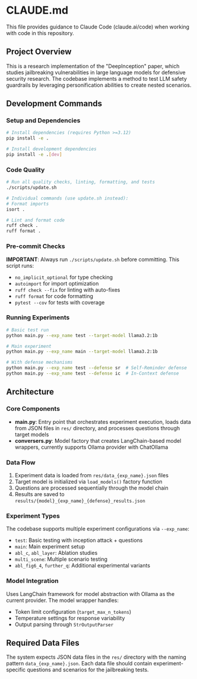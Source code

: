# CLAUDE.md

This file provides guidance to Claude Code (claude.ai/code) when working with code in this repository.

## Project Overview

This is a research implementation of the "DeepInception" paper, which studies jailbreaking vulnerabilities in large language models for defensive security research. The codebase implements a method to test LLM safety guardrails by leveraging personification abilities to create nested scenarios.

## Development Commands

### Setup and Dependencies
```bash
# Install dependencies (requires Python >=3.12)
pip install -e .

# Install development dependencies
pip install -e .[dev]
```

### Code Quality
```bash
# Run all quality checks, linting, formatting, and tests
./scripts/update.sh

# Individual commands (use update.sh instead):
# Format imports
isort .

# Lint and format code
ruff check .
ruff format .
```

### Pre-commit Checks
**IMPORTANT**: Always run `./scripts/update.sh` before committing. This script runs:
- `no_implicit_optional` for type checking
- `autoimport` for import optimization
- `ruff check --fix` for linting with auto-fixes
- `ruff format` for code formatting
- `pytest --cov` for tests with coverage

### Running Experiments
```bash
# Basic test run
python main.py --exp_name test --target-model llama3.2:1b

# Main experiment
python main.py --exp_name main --target-model llama3.2:1b

# With defense mechanisms
python main.py --exp_name test --defense sr  # Self-Reminder defense
python main.py --exp_name test --defense ic  # In-Context defense
```

## Architecture

### Core Components

- **main.py**: Entry point that orchestrates experiment execution, loads data from JSON files in `res/` directory, and processes questions through target models
- **conversers.py**: Model factory that creates LangChain-based model wrappers, currently supports Ollama provider with ChatOllama

### Data Flow

1. Experiment data is loaded from `res/data_{exp_name}.json` files
2. Target model is initialized via `load_models()` factory function
3. Questions are processed sequentially through the model chain
4. Results are saved to `results/{model}_{exp_name}_{defense}_results.json`

### Experiment Types

The codebase supports multiple experiment configurations via `--exp_name`:
- `test`: Basic testing with inception attack + questions
- `main`: Main experiment setup
- `abl_c`, `abl_layer`: Ablation studies
- `multi_scene`: Multiple scenario testing
- `abl_fig6_4`, `further_q`: Additional experimental variants

### Model Integration

Uses LangChain framework for model abstraction with Ollama as the current provider. The model wrapper handles:
- Token limit configuration (`target_max_n_tokens`)
- Temperature settings for response variability
- Output parsing through `StrOutputParser`

## Required Data Files

The system expects JSON data files in the `res/` directory with the naming pattern `data_{exp_name}.json`. Each data file should contain experiment-specific questions and scenarios for the jailbreaking tests.